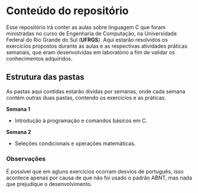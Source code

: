 # Conteúdo do repositório

Esse repositório irá conter as aulas sobre linguagem C que foram ministradas no curso de Engenharia de Computação, na Universidade Federal do Rio Grande do Sul (**UFRGS**).
Aqui estarão resolvidos os exercícios propostos durante as aulas e as respectivas atividades práticas semanais, que eram desenvolvidas em laboratório a fim de validar os conhecimentos adquiridos.

## Estrutura das pastas
As pastas aqui contidas estarão dividas por semanas, onde cada semana contém outras duas pastas, contendo os exercícios e as práticas.

**Semana 1**
  - Introdução à programação e comandos básicos em C.

**Semana 2**
  - Seleções condicionais e operações matemáticas.


### Observações
É possível que em agluns exercícios ocorram desvios de português, isso acontece apenas por causa de que não foi usado o padrão ABNT, mas nada que prejudique o desenvolvimento.